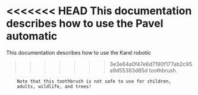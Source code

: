 <<<<<<< HEAD
This documentation describes how to use the Pavel automatic
=======
This documentation describes how to use the Karel robotic
>>>>>>> 3e3e64a0f47e6d7190f177ab2c95a9d55383d85d
        toothbrush.

        Note that this toothbrush is not safe to use for children,
        adults, wildlife, and trees!
